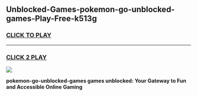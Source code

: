 
## Unblocked-Games-pokemon-go-unblocked-games-Play-Free-k513g
<h3>
<a href="https://premium76.site?title=pokemon-go-unblocked-games&ref=17A">CLICK TO PLAY</a></h3>
<hr>

<h3>
<a href="https://premium76.site?title=pokemon-go-unblocked-games&ref=17A">CLICK 2 PLAY</a>
  
</h3>

<a href="https://premium76.site?title=pokemon-go-unblocked-games&ref=17A"><img src="https://clearcache.store/games.png"></a>


**pokemon-go-unblocked-games games unblocked: Your Gateway to Fun and Accessible Online Gaming**
